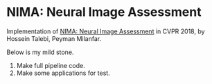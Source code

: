 # NIMA: Neural Image Assessment

Implementation of [NIMA: Neural Image Assessment](https://arxiv.org/pdf/1709.05424.pdf) in CVPR 2018, by Hossein Talebi, Peyman Milanfar.

Below is my mild stone.
1. Make full pipeline code.
2. Make some applications for test.
